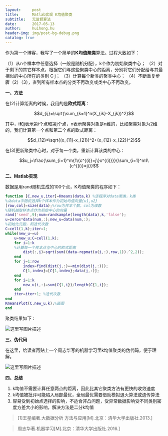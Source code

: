 ```yaml
---
layout:     post
title:      Matlab实现 K均值聚类
subtitle:   无监督算法
date:       2017-05-13
author:     huihong.hu
header-img: img/post-bg-debug.png
catalog: true
---
```


作为第一个博客，我写了一个简单的**K均值聚类**算法。过程大致如下： 

（1）从n个样本中任意选择（一般是随机分配），k个作为初始聚类中心； 
（2）对于剩下的其它样本点，根据它们与这些聚类中心的距离，分别将它们分配给与其最相似的中心所在的类别 C j； 
（3）计算每个新类的聚类中心； 
（4）不断重复步骤（2）（3），直到所有样本点的分类不再改变或类中心不再改变。 

**一、方法**

在(2)计算距离的时候，我用的是**欧式距离**：

  $$d_{ij}=\sqrt{\sum_{k=1}^n(X_{ik}-X_{jk})^2}$$

其中，i和j表示第i个点和第j个点，n表示聚类对象是n维的，比如聚类对象为2维的，我们计算第一个点和第二个点的欧式距离：

 $$d_{12}=\sqrt{(x_{11}-x_{21})^2+(x_{12}-x_{22})^2}$$

在(3)更新聚类中心时，对于每一个类，重新计算该类的中心：

$$u_j=\frac{\sum_{i=1}^m{1\{c^{(i)}=j\}x^{(i)}}}{\sum_{i=1}^m1\{c^{(i)}=j\}}$$

**二、Matlab实现**

数据是用rand随机生成的100个点，K均值聚类的程序如下：

```matlab
function [C,new_u,iter]=Kmeans(data,k) %该程序对data聚类，k类
%从data中随机选择k个样本作为初始均值向量{u1,u2}
[row,col]=size(data);%row为样本个数，col为维数
%随机抽取样本点作为初始中心的向量
rand('seed',9);num=randsample(length(data),k,'false');
u=zeros*data(num,:);new_u=data(num,:);
%初始化元胞，和迭代次数
C=cell(1,k);iter=1;
while(new_u~=u)
    u=new_u;C=cell(1,k);
    for i=1:k
    %计算每一个样本点与中心的欧式距离
        dist(:,i)=sqrt(sum((data-repmat(u(i,:),row,1)).^2,2));  
    end
    for j=1:row
        index=find(dist(j,:)==min(dist(j,:)));
        C{1,index}=[C{1,index};data(j,:)];
    end 
    for i=1:k
        new_u(i,:)=sum(C{1,i})/length(C{1,i});
    end
    iter=iter+1; %迭代次数
end
KmeansPlot(C,new_u,k);%画图
end
```

聚类结果如下： 



![这里写图片描述](http://img.blog.csdn.net/20170513132433602?watermark/2/text/aHR0cDovL2Jsb2cuY3Nkbi5uZXQvaGVyaW5odQ==/font/5a6L5L2T/fontsize/400/fill/I0JBQkFCMA==/dissolve/70/gravity/SouthEast)

**三、伪代码**

在这里，给读者再贴上一个周志华写的机器学习里k均值聚类的伪代码，便于理解。 

![这里写图片描述](http://img.blog.csdn.net/20170513131854039?watermark/2/text/aHR0cDovL2Jsb2cuY3Nkbi5uZXQvaGVyaW5odQ==/font/5a6L5L2T/fontsize/400/fill/I0JBQkFCMA==/dissolve/70/gravity/SouthEast)

**四、总结**

1. k均值不需要计算任意两点的距离，因此比其它聚类方法有更快的收敛速度
2. k均值被批评可能陷入局部最优，全局最优需要借助模拟退火算法或遗传算法
3. 容易受到初始点选择的影响，不适合非凸问题，受异常数据影响受不同类别密度方差大小的影响，解决方法是二分k均值

> [1]王星编著.大数据分析 方法与应用[M].北京：清华大学出版社.2013.]

> 周志华著.机器学习[M].北京：清华大学出版社.2016.]


